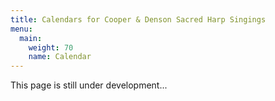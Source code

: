 ```yaml
---
title: Calendars for Cooper & Denson Sacred Harp Singings
menu:
  main:
    weight: 70
    name: Calendar
---
```


This page is still under development...